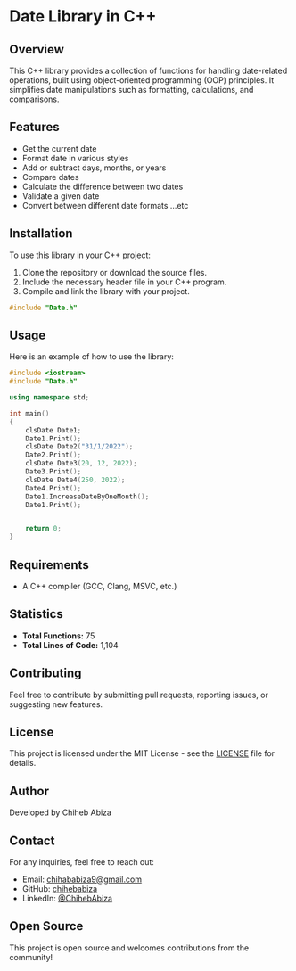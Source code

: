 # Date Library in C++

## Overview
This C++ library provides a collection of functions for handling date-related operations, built using object-oriented programming (OOP) principles. It simplifies date manipulations such as formatting, calculations, and comparisons.

## Features
- Get the current date
- Format date in various styles
- Add or subtract days, months, or years
- Compare dates
- Calculate the difference between two dates
- Validate a given date
- Convert between different date formats ...etc

## Installation
To use this library in your C++ project:

1. Clone the repository or download the source files.
2. Include the necessary header file in your C++ program.
3. Compile and link the library with your project.

```cpp
#include "Date.h"
```

## Usage
Here is an example of how to use the library:

```cpp
#include <iostream>
#include "Date.h"

using namespace std;

int main()
{
    clsDate Date1;
    Date1.Print();
    clsDate Date2("31/1/2022");
    Date2.Print();
    clsDate Date3(20, 12, 2022);
    Date3.Print();
    clsDate Date4(250, 2022);
    Date4.Print();
    Date1.IncreaseDateByOneMonth();
    Date1.Print();


    return 0;
}
```

## Requirements
- A C++ compiler (GCC, Clang, MSVC, etc.)

## Statistics
- **Total Functions:** 75
- **Total Lines of Code:** 1,104

## Contributing
Feel free to contribute by submitting pull requests, reporting issues, or suggesting new features.

## License
This project is licensed under the MIT License - see the [LICENSE](LICENSE) file for details.

## Author
Developed by Chiheb Abiza

## Contact
For any inquiries, feel free to reach out:
- Email: chihababiza9@gmail.com
- GitHub: [chihebabiza](https://github.com/ChihebAbiza)
- LinkedIn: [@ChihebAbiza](https://www.linkedin.com/in/chihebabiza/)

## Open Source
This project is open source and welcomes contributions from the community!

